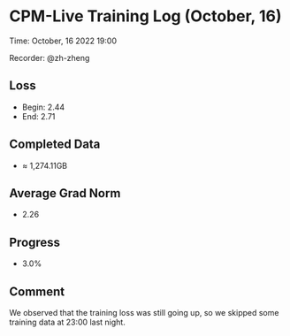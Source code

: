 
# CPM-Live Training Log (October, 16)

Time: October, 16 2022 19:00

Recorder: @zh-zheng

## Loss
- Begin: 2.44
- End: 2.71
	
## Completed Data
- $\approx$ 1,274.11GB

## Average Grad Norm
- 2.26

## Progress
- 3.0%

## Comment

We observed that the training loss was still going up, so we skipped some training data at 23:00 last night.
